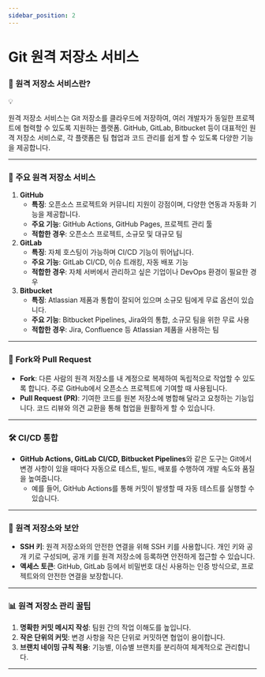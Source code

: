 ```yaml
---
sidebar_position: 2
---
```


# Git 원격 저장소 서비스

### 🚀 **원격 저장소 서비스란?**

<aside>
💡

원격 저장소 서비스는 Git 저장소를 클라우드에 저장하여, 여러 개발자가 동일한 프로젝트에 협력할 수 있도록 지원하는 플랫폼. 
GitHub, GitLab, Bitbucket 등이 대표적인 원격 저장소 서비스로, 각 플랫폼은 팀 협업과 코드 관리를 쉽게 할 수 있도록 다양한 기능을 제공합니다.

</aside>

---

### 🧰 **주요 원격 저장소 서비스**

1. **GitHub**
    - **특징**: 오픈소스 프로젝트와 커뮤니티 지원이 강점이며, 다양한 연동과 자동화 기능을 제공합니다.
    - **주요 기능**: GitHub Actions, GitHub Pages, 프로젝트 관리 툴
    - **적합한 경우**: 오픈소스 프로젝트, 소규모 및 대규모 팀
2. **GitLab**
    - **특징**: 자체 호스팅이 가능하며 CI/CD 기능이 뛰어납니다.
    - **주요 기능**: GitLab CI/CD, 이슈 트래킹, 자동 배포 기능
    - **적합한 경우**: 자체 서버에서 관리하고 싶은 기업이나 DevOps 환경이 필요한 경우
3. **Bitbucket**
    - **특징**: Atlassian 제품과 통합이 잘되어 있으며 소규모 팀에게 무료 옵션이 있습니다.
    - **주요 기능**: Bitbucket Pipelines, Jira와의 통합, 소규모 팀을 위한 무료 사용
    - **적합한 경우**: Jira, Confluence 등 Atlassian 제품을 사용하는 팀

---

### 🔄 **Fork와 Pull Request**

- **Fork**: 다른 사람의 원격 저장소를 내 계정으로 복제하여 독립적으로 작업할 수 있도록 합니다. 주로 GitHub에서 오픈소스 프로젝트에 기여할 때 사용됩니다.
- **Pull Request (PR)**: 기여한 코드를 원본 저장소에 병합해 달라고 요청하는 기능입니다. 코드 리뷰와 의견 교환을 통해 협업을 원활하게 할 수 있습니다.

---

### 🛠 **CI/CD 통합**

- **GitHub Actions, GitLab CI/CD, Bitbucket Pipelines**와 같은 도구는 Git에서 변경 사항이 있을 때마다 자동으로 테스트, 빌드, 배포를 수행하여 개발 속도와 품질을 높여줍니다.
    - 예를 들어, GitHub Actions를 통해 커밋이 발생할 때 자동 테스트를 실행할 수 있습니다.

---

### 🔐 **원격 저장소와 보안**

- **SSH 키**: 원격 저장소와의 안전한 연결을 위해 SSH 키를 사용합니다. 개인 키와 공개 키로 구성되며, 공개 키를 원격 저장소에 등록하면 안전하게 접근할 수 있습니다.
- **액세스 토큰**: GitHub, GitLab 등에서 비밀번호 대신 사용하는 인증 방식으로, 프로젝트와의 안전한 연결을 보장합니다.

---

### 📊 **원격 저장소 관리 꿀팁**

1. **명확한 커밋 메시지 작성**: 팀원 간의 작업 이해도를 높입니다.
2. **작은 단위의 커밋**: 변경 사항을 작은 단위로 커밋하면 협업이 용이합니다.
3. **브랜치 네이밍 규칙 적용**: 기능별, 이슈별 브랜치를 분리하여 체계적으로 관리합니다.

---